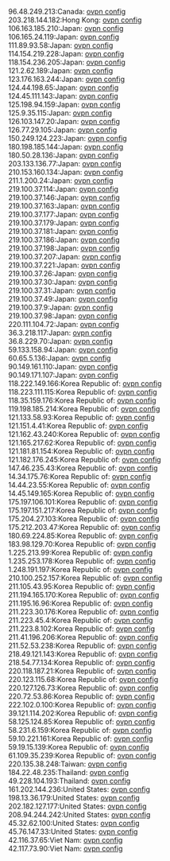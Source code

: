96.48.249.213:Canada: [ovpn config](vpn/96_48_249_213.ovpn)  
203.218.144.182:Hong Kong: [ovpn config](vpn/203_218_144_182.ovpn)  
106.163.185.210:Japan: [ovpn config](vpn/106_163_185_210.ovpn)  
106.165.24.119:Japan: [ovpn config](vpn/106_165_24_119.ovpn)  
111.89.93.58:Japan: [ovpn config](vpn/111_89_93_58.ovpn)  
114.154.219.228:Japan: [ovpn config](vpn/114_154_219_228.ovpn)  
118.154.236.205:Japan: [ovpn config](vpn/118_154_236_205.ovpn)  
121.2.62.189:Japan: [ovpn config](vpn/121_2_62_189.ovpn)  
123.176.163.244:Japan: [ovpn config](vpn/123_176_163_244.ovpn)  
124.44.198.65:Japan: [ovpn config](vpn/124_44_198_65.ovpn)  
124.45.111.143:Japan: [ovpn config](vpn/124_45_111_143.ovpn)  
125.198.94.159:Japan: [ovpn config](vpn/125_198_94_159.ovpn)  
125.9.35.115:Japan: [ovpn config](vpn/125_9_35_115.ovpn)  
126.103.147.20:Japan: [ovpn config](vpn/126_103_147_20.ovpn)  
126.77.29.105:Japan: [ovpn config](vpn/126_77_29_105.ovpn)  
150.249.124.223:Japan: [ovpn config](vpn/150_249_124_223.ovpn)  
180.198.185.144:Japan: [ovpn config](vpn/180_198_185_144.ovpn)  
180.50.28.136:Japan: [ovpn config](vpn/180_50_28_136.ovpn)  
203.133.136.77:Japan: [ovpn config](vpn/203_133_136_77.ovpn)  
210.153.160.134:Japan: [ovpn config](vpn/210_153_160_134.ovpn)  
211.1.200.24:Japan: [ovpn config](vpn/211_1_200_24.ovpn)  
219.100.37.114:Japan: [ovpn config](vpn/219_100_37_114.ovpn)  
219.100.37.146:Japan: [ovpn config](vpn/219_100_37_146.ovpn)  
219.100.37.163:Japan: [ovpn config](vpn/219_100_37_163.ovpn)  
219.100.37.177:Japan: [ovpn config](vpn/219_100_37_177.ovpn)  
219.100.37.179:Japan: [ovpn config](vpn/219_100_37_179.ovpn)  
219.100.37.181:Japan: [ovpn config](vpn/219_100_37_181.ovpn)  
219.100.37.186:Japan: [ovpn config](vpn/219_100_37_186.ovpn)  
219.100.37.198:Japan: [ovpn config](vpn/219_100_37_198.ovpn)  
219.100.37.207:Japan: [ovpn config](vpn/219_100_37_207.ovpn)  
219.100.37.221:Japan: [ovpn config](vpn/219_100_37_221.ovpn)  
219.100.37.26:Japan: [ovpn config](vpn/219_100_37_26.ovpn)  
219.100.37.30:Japan: [ovpn config](vpn/219_100_37_30.ovpn)  
219.100.37.31:Japan: [ovpn config](vpn/219_100_37_31.ovpn)  
219.100.37.49:Japan: [ovpn config](vpn/219_100_37_49.ovpn)  
219.100.37.9:Japan: [ovpn config](vpn/219_100_37_9.ovpn)  
219.100.37.98:Japan: [ovpn config](vpn/219_100_37_98.ovpn)  
220.111.104.72:Japan: [ovpn config](vpn/220_111_104_72.ovpn)  
36.3.218.117:Japan: [ovpn config](vpn/36_3_218_117.ovpn)  
36.8.229.70:Japan: [ovpn config](vpn/36_8_229_70.ovpn)  
59.133.158.94:Japan: [ovpn config](vpn/59_133_158_94.ovpn)  
60.65.5.136:Japan: [ovpn config](vpn/60_65_5_136.ovpn)  
90.149.161.110:Japan: [ovpn config](vpn/90_149_161_110.ovpn)  
90.149.171.107:Japan: [ovpn config](vpn/90_149_171_107.ovpn)  
118.222.149.166:Korea Republic of: [ovpn config](vpn/118_222_149_166.ovpn)  
118.223.111.115:Korea Republic of: [ovpn config](vpn/118_223_111_115.ovpn)  
118.35.159.176:Korea Republic of: [ovpn config](vpn/118_35_159_176.ovpn)  
119.198.185.214:Korea Republic of: [ovpn config](vpn/119_198_185_214.ovpn)  
121.133.58.93:Korea Republic of: [ovpn config](vpn/121_133_58_93.ovpn)  
121.151.4.41:Korea Republic of: [ovpn config](vpn/121_151_4_41.ovpn)  
121.162.43.240:Korea Republic of: [ovpn config](vpn/121_162_43_240.ovpn)  
121.165.217.62:Korea Republic of: [ovpn config](vpn/121_165_217_62.ovpn)  
121.181.81.154:Korea Republic of: [ovpn config](vpn/121_181_81_154.ovpn)  
121.182.176.245:Korea Republic of: [ovpn config](vpn/121_182_176_245.ovpn)  
147.46.235.43:Korea Republic of: [ovpn config](vpn/147_46_235_43.ovpn)  
14.34.175.76:Korea Republic of: [ovpn config](vpn/14_34_175_76.ovpn)  
14.44.23.55:Korea Republic of: [ovpn config](vpn/14_44_23_55.ovpn)  
14.45.149.165:Korea Republic of: [ovpn config](vpn/14_45_149_165.ovpn)  
175.197.106.101:Korea Republic of: [ovpn config](vpn/175_197_106_101.ovpn)  
175.197.151.217:Korea Republic of: [ovpn config](vpn/175_197_151_217.ovpn)  
175.204.27.103:Korea Republic of: [ovpn config](vpn/175_204_27_103.ovpn)  
175.212.203.47:Korea Republic of: [ovpn config](vpn/175_212_203_47.ovpn)  
180.69.224.85:Korea Republic of: [ovpn config](vpn/180_69_224_85.ovpn)  
183.98.129.70:Korea Republic of: [ovpn config](vpn/183_98_129_70.ovpn)  
1.225.213.99:Korea Republic of: [ovpn config](vpn/1_225_213_99.ovpn)  
1.235.253.178:Korea Republic of: [ovpn config](vpn/1_235_253_178.ovpn)  
1.248.191.197:Korea Republic of: [ovpn config](vpn/1_248_191_197.ovpn)  
210.100.252.157:Korea Republic of: [ovpn config](vpn/210_100_252_157.ovpn)  
211.105.43.95:Korea Republic of: [ovpn config](vpn/211_105_43_95.ovpn)  
211.194.165.170:Korea Republic of: [ovpn config](vpn/211_194_165_170.ovpn)  
211.195.16.96:Korea Republic of: [ovpn config](vpn/211_195_16_96.ovpn)  
211.223.30.176:Korea Republic of: [ovpn config](vpn/211_223_30_176.ovpn)  
211.223.45.4:Korea Republic of: [ovpn config](vpn/211_223_45_4.ovpn)  
211.223.8.102:Korea Republic of: [ovpn config](vpn/211_223_8_102.ovpn)  
211.41.196.206:Korea Republic of: [ovpn config](vpn/211_41_196_206.ovpn)  
211.52.53.238:Korea Republic of: [ovpn config](vpn/211_52_53_238.ovpn)  
218.49.121.143:Korea Republic of: [ovpn config](vpn/218_49_121_143.ovpn)  
218.54.77.134:Korea Republic of: [ovpn config](vpn/218_54_77_134.ovpn)  
220.118.187.21:Korea Republic of: [ovpn config](vpn/220_118_187_21.ovpn)  
220.123.115.68:Korea Republic of: [ovpn config](vpn/220_123_115_68.ovpn)  
220.127.126.73:Korea Republic of: [ovpn config](vpn/220_127_126_73.ovpn)  
220.72.53.86:Korea Republic of: [ovpn config](vpn/220_72_53_86.ovpn)  
222.102.0.100:Korea Republic of: [ovpn config](vpn/222_102_0_100.ovpn)  
39.121.114.202:Korea Republic of: [ovpn config](vpn/39_121_114_202.ovpn)  
58.125.124.85:Korea Republic of: [ovpn config](vpn/58_125_124_85.ovpn)  
58.231.6.159:Korea Republic of: [ovpn config](vpn/58_231_6_159.ovpn)  
59.10.221.161:Korea Republic of: [ovpn config](vpn/59_10_221_161.ovpn)  
59.19.15.139:Korea Republic of: [ovpn config](vpn/59_19_15_139.ovpn)  
61.109.35.239:Korea Republic of: [ovpn config](vpn/61_109_35_239.ovpn)  
220.135.38.248:Taiwan: [ovpn config](vpn/220_135_38_248.ovpn)  
184.22.48.235:Thailand: [ovpn config](vpn/184_22_48_235.ovpn)  
49.228.104.193:Thailand: [ovpn config](vpn/49_228_104_193.ovpn)  
161.202.144.236:United States: [ovpn config](vpn/161_202_144_236.ovpn)  
198.13.36.179:United States: [ovpn config](vpn/198_13_36_179.ovpn)  
202.182.127.177:United States: [ovpn config](vpn/202_182_127_177.ovpn)  
208.94.244.242:United States: [ovpn config](vpn/208_94_244_242.ovpn)  
45.32.62.100:United States: [ovpn config](vpn/45_32_62_100.ovpn)  
45.76.147.33:United States: [ovpn config](vpn/45_76_147_33.ovpn)  
42.116.37.65:Viet Nam: [ovpn config](vpn/42_116_37_65.ovpn)  
42.117.73.90:Viet Nam: [ovpn config](vpn/42_117_73_90.ovpn)  

